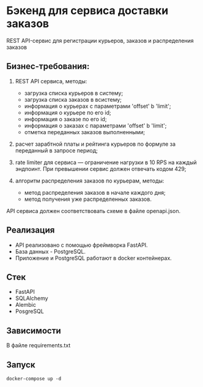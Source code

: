 # Бэкенд для сервиса доставки заказов
REST API-сервис для регистрации курьеров, заказов и распределения заказов

## Бизнес-требования:
1) REST API сервиса, методы:
   - загрузка списка курьеров в систему;
   - загрузка списка заказов в всистему;
   - информация о курьерах с параметрами 'offset' b 'limit';
   - информация о курьере по его id;
   - информация о заказе по его id;
   - информация о заказах с параметрами 'offset' b 'limit';
   - отметка переданных заказов выполненными;

2) расчет зарабтной платы и рейтинга курьеров по формуле за переданный в запросе период;
3) rate limiter для сервиса — ограничение нагрузки в 10 RPS на каждый эндпоинт.
При превышении сервис должен отвечать кодом 429;
4) алгоритм распределения заказов по курьерам, методы:
    - метод распределения заказов в начале каждого дня;
    - метод получения уже распределенных заказов.

API сервиса должен соответствовать схеме в файле openapi.json.

## Реализация

- API реализовано с помощью фреймворка FastAPI.
- База данных - PostgreSQL.
- Приложение и PostgreSQL работают в docker контейнерах.

## Стек

- FastAPI
- SQLAlchemy
- Alembic
- PosgreSQL

## Зависимости
В файле requirements.txt

## Запуск
`docker-compose up -d`


